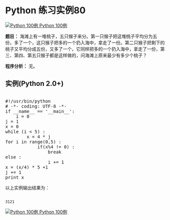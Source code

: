Python 练习实例80
=============

 [![Python 100例](../images/up.gif)
 Python 100例](python-100-examples.html)


 **题目：** 海滩上有一堆桃子，五只猴子来分。第一只猴子把这堆桃子平均分为五份，多了一个，这只猴子把多的一个扔入海中，拿走了一份。第二只猴子把剩下的桃子又平均分成五份，又多了一个，它同样把多的一个扔入海中，拿走了一份，第三、第四、第五只猴子都是这样做的，问海滩上原来最少有多少个桃子？

 **程序分析：** 无。

  实例(Python 2.0+)
---------------

 <pre>

#!/usr/bin/python
# -*- coding: UTF-8 -*-
if __name__ == '__main__':
    i = 0
j = 1
x = 0
while (i < 5) :
        x = 4 * j
for i in range(0,5) :
            if(x%4 != 0) :
                break
else :
                i += 1
x = (x/4) * 5 +1
j += 1
print x
</pre>

 以上实例输出结果为：


```

3121

```

 [![Python 100例](../images/up.gif)
 Python 100例](python-100-examples.html)

